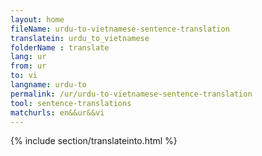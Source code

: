 ```yaml
---
layout: home
fileName: urdu-to-vietnamese-sentence-translation
translatein: urdu_to_vietnamese
folderName : translate
lang: ur
from: ur
to: vi
langname: urdu-to
permalink: /ur/urdu-to-vietnamese-sentence-translation
tool: sentence-translations
matchurls: en&&ur&&vi
---
```

{% include section/translateinto.html %}
